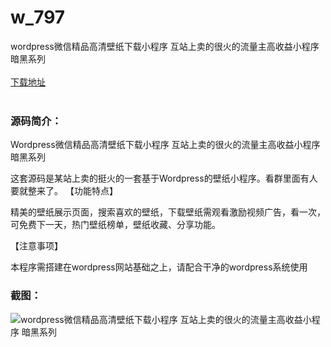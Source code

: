 # w_797
wordpress微信精品高清壁纸下载小程序 互站上卖的很火的流量主高收益小程序 暗黑系列
<br/></br>
[下载地址](https://www.uuid2.com/797.html "下载地址")
<br/></br>
<h3>源码简介：</h3>
<p>Wordpress微信精品高清壁纸下载小程序 互站上卖的很火的流量主高收益小程序 暗黑系列<p>
<p>这套源码是某站上卖的挺火的一套基于Wordpress的壁纸小程序。看群里面有人要就整来了。
【功能特点】<p>
<p>精美的壁纸展示页面，搜索喜欢的壁纸，下载壁纸需观看激励视频广告，看一次，可免费下一天，热门壁纸榜单，壁纸收藏、分享功能。<p>
<p>【注意事项】<p>
<p>本程序需搭建在wordpress网站基础之上，请配合干净的wordpress系统使用<p>
<h3>截图：</h3>
<img src="https://www.uuid2.com/wp-content/uploads/img/202105/8db207e410.gif" alt="wordpress微信精品高清壁纸下载小程序 互站上卖的很火的流量主高收益小程序 暗黑系列">
